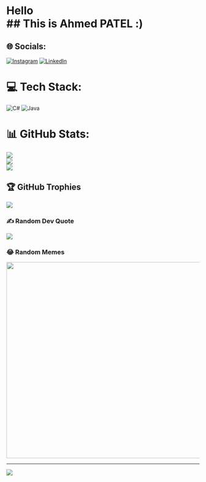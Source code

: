 
 # Hello<br> ## This is Ahmed PATEL :)


## 🌐 Socials:
[![Instagram](https://img.shields.io/badge/Instagram-%23E4405F.svg?logo=Instagram&logoColor=white)](https://instagram.com/https://www.instagram.com/ahmed_patell/) [![LinkedIn](https://img.shields.io/badge/LinkedIn-%230077B5.svg?logo=linkedin&logoColor=white)](https://linkedin.com/in/https://www.linkedin.com/in/patelahmedlviv/) 

# 💻 Tech Stack:
![C#](https://img.shields.io/badge/c%23-%23239120.svg?style=for-the-badge&logo=c-sharp&logoColor=white) ![Java](https://img.shields.io/badge/java-%23ED8B00.svg?style=for-the-badge&logo=java&logoColor=white)
# 📊 GitHub Stats:
![](https://github-readme-stats.vercel.app/api?username=Spenderr&theme=gotham&hide_border=false&include_all_commits=false&count_private=false)<br/>
![](https://github-readme-streak-stats.herokuapp.com/?user=Spenderr&theme=gotham&hide_border=false)<br/>
![](https://github-readme-stats.vercel.app/api/top-langs/?username=Spenderr&theme=gotham&hide_border=false&include_all_commits=false&count_private=false&layout=compact)

## 🏆 GitHub Trophies
![](https://github-profile-trophy.vercel.app/?username=Spenderr&theme=discord&no-frame=false&no-bg=true&margin-w=4)

### ✍️ Random Dev Quote
![](https://quotes-github-readme.vercel.app/api?type=horizontal&theme=radical)

### 😂 Random Memes
<img src="https://rm.up.railway.app/" width="512px"/>

---
[![](https://visitcount.itsvg.in/api?id=Spenderr&icon=0&color=0)](https://visitcount.itsvg.in)

<!-- Proudly created with GPRM ( https://gprm.itsvg.in ) -->
